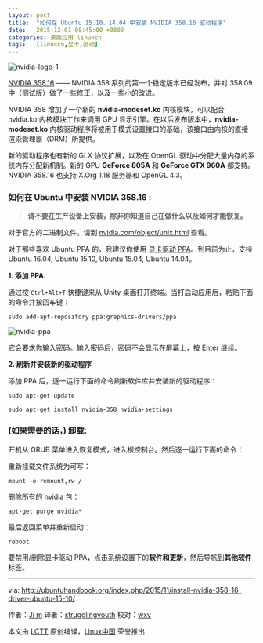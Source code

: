 ```yaml
---
layout: post
title:	"如何在 Ubuntu 15.10，14.04 中安装 NVIDIA 358.16 驱动程序"
date:	2015-12-01 08:45:00 +0800 
categories:	桌面应用 linuxcn 
tags:	[linuxcn,显卡,驱动]
---
```



![nvidia-logo-1](/Asserts/Images//attachment/album/201511/30/004624v8xte85t9z6ip6xv.png)


[NVIDIA 358.16](http://www.nvidia.com/Download/driverResults.aspx/95921/en-us) —— NVIDIA 358 系列的第一个稳定版本已经发布，并对 358.09 中（测试版）做了一些修正，以及一些小的改进。


NVIDIA 358 增加了一个新的 **nvidia-modeset.ko** 内核模块，可以配合 nvidia.ko 内核模块工作来调用 GPU 显示引擎。在以后发布版本中，**nvidia-modeset.ko** 内核驱动程序将被用于模式设置接口的基础，该接口由内核的直接渲染管理器（DRM）所提供。


新的驱动程序也有新的 GLX 协议扩展，以及在 OpenGL 驱动中分配大量内存的系统内存分配新机制。新的 GPU **GeForce 805A** 和 **GeForce GTX 960A** 都支持。NVIDIA 358.16 也支持 X.Org 1.18 服务器和 OpenGL 4.3。


### 如何在 Ubuntu 中安装 NVIDIA 358.16 :



> 
> **请不要在生产设备上安装，除非你知道自己在做什么以及如何才能恢复。**
> 
> 
> 


对于官方的二进制文件，请到 [nvidia.com/object/unix.html](http://www.nvidia.com/Download/driverResults.aspx/95921/en-us) 查看。


对于那些喜欢 Ubuntu PPA 的，我建议你使用 [显卡驱动 PPA](http://www.nvidia.com/object/unix.html)。到目前为止，支持 Ubuntu 16.04, Ubuntu 15.10, Ubuntu 15.04, Ubuntu 14.04。


**1. 添加 PPA.**


通过按 `Ctrl+Alt+T` 快捷键来从 Unity 桌面打开终端。当打启动应用后，粘贴下面的命令并按回车键：



```
sudo add-apt-repository ppa:graphics-drivers/ppa

```

![nvidia-ppa](/Asserts/Images//attachment/album/201511/30/004624puus08uz09f79uuf.jpg)


它会要求你输入密码。输入密码后，密码不会显示在屏幕上，按 Enter 继续。


**2. 刷新并安装新的驱动程序**


添加 PPA 后，逐一运行下面的命令刷新软件库并安装新的驱动程序：



```
sudo apt-get update

sudo apt-get install nvidia-358 nvidia-settings

```

### (如果需要的话，) 卸载:


开机从 GRUB 菜单进入恢复模式，进入根控制台。然后逐一运行下面的命令：


重新挂载文件系统为可写：



```
mount -o remount,rw /

```

删除所有的 nvidia 包：



```
apt-get purge nvidia*

```

最后返回菜单并重新启动：



```
reboot

```

要禁用/删除显卡驱动 PPA，点击系统设置下的**软件和更新**，然后导航到**其他软件**标签。




---


via: <http://ubuntuhandbook.org/index.php/2015/11/install-nvidia-358-16-driver-ubuntu-15-10/>


作者：[Ji m](http://ubuntuhandbook.org/index.php/about/) 译者：[strugglingyouth](https://github.com/strugglingyouth) 校对：[wxy](https://github.com/wxy)


本文由 [LCTT](https://github.com/LCTT/TranslateProject) 原创编译，[Linux中国](https://linux.cn/) 荣誉推出
